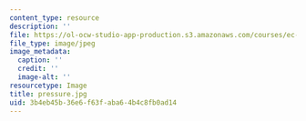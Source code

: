 ```yaml
---
content_type: resource
description: ''
file: https://ol-ocw-studio-app-production.s3.amazonaws.com/courses/ec-710-d-lab-medical-technologies-for-the-developing-world-spring-2010/3b4eb45b36e6f63faba64b4c8fb0ad14_pressure.jpg
file_type: image/jpeg
image_metadata:
  caption: ''
  credit: ''
  image-alt: ''
resourcetype: Image
title: pressure.jpg
uid: 3b4eb45b-36e6-f63f-aba6-4b4c8fb0ad14
---
```

